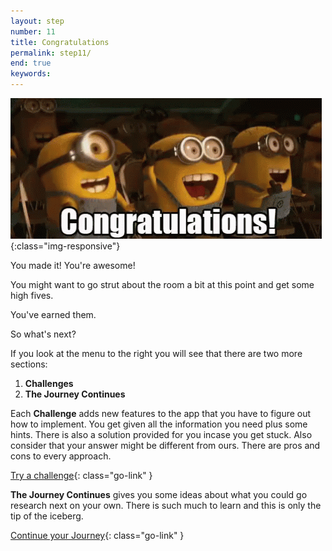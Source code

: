 ```yaml
---
layout: step
number: 11
title: Congratulations
permalink: step11/
end: true
keywords:
---
```


![Congratulations](../assets/minions-congrats.gif){:class="img-responsive"}

You made it!  You're awesome!

You might want to go strut about the room a bit at this point and get some high fives.  

You've earned them.

So what's next?

If you look at the menu to the right you will see that there are two more sections:

1. **Challenges**
2. **The Journey Continues**

Each **Challenge** adds new features to the app that you have to figure out how to implement.  You get given all the information you need plus some hints. There is also a solution provided for you incase you get stuck.  Also consider that your answer might be different from ours.  There are pros and cons to every approach.

[Try a challenge]('../challenge1'){: class="go-link" }

**The Journey Continues** gives you some ideas about what you could go research next on your own.  There is such much to learn and this is only the tip of the iceberg.

[Continue your Journey]('../continues'){: class="go-link" }
